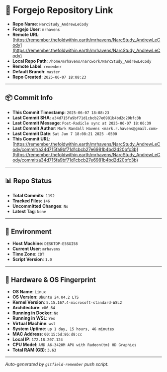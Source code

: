 # 🔗 Forgejo Repository Link

- **Repo Name**: `NarcStudy_AndrewLeCody`
- **Forgejo User**: `mrhavens`
- **Remote URL**: [https://remember.thefoldwithin.earth/mrhavens/NarcStudy_AndrewLeCody](https://remember.thefoldwithin.earth/mrhavens/NarcStudy_AndrewLeCody)
- **Local Repo Path**: `/home/mrhavens/narcwork/NarcStudy_AndrewLeCody`
- **Remote Label**: `remember`
- **Default Branch**: `master`
- **Repo Created**: `2025-06-07 18:08:23`

---

## 📦 Commit Info

- **This Commit Timestamp**: `2025-06-07 18:08:23`
- **Last Commit SHA**: `a34d715fa9bf71d1cbcb27e6981b4bd2d20bfc3b`
- **Last Commit Message**: `Post-Radicle sync at 2025-06-07 18:06:39`
- **Last Commit Author**: `Mark Randall Havens <mark.r.havens@gmail.com>`
- **Last Commit Date**: `Sat Jun 7 18:08:21 2025 -0500`
- **This Commit URL**: [https://remember.thefoldwithin.earth/mrhavens/NarcStudy_AndrewLeCody/commit/a34d715fa9bf71d1cbcb27e6981b4bd2d20bfc3b](https://remember.thefoldwithin.earth/mrhavens/NarcStudy_AndrewLeCody/commit/a34d715fa9bf71d1cbcb27e6981b4bd2d20bfc3b)

---

## 📊 Repo Status

- **Total Commits**: `1192`
- **Tracked Files**: `146`
- **Uncommitted Changes**: `No`
- **Latest Tag**: `None`

---

## 🧭 Environment

- **Host Machine**: `DESKTOP-E5SGI58`
- **Current User**: `mrhavens`
- **Time Zone**: `CDT`
- **Script Version**: `1.0`

---

## 🧬 Hardware & OS Fingerprint

- **OS Name**: `Linux`
- **OS Version**: `Ubuntu 24.04.2 LTS`
- **Kernel Version**: `5.15.167.4-microsoft-standard-WSL2`
- **Architecture**: `x86_64`
- **Running in Docker**: `No`
- **Running in WSL**: `Yes`
- **Virtual Machine**: `wsl`
- **System Uptime**: `up 1 day, 15 hours, 46 minutes`
- **MAC Address**: `00:15:5d:86:d8:cc`
- **Local IP**: `172.18.207.124`
- **CPU Model**: `AMD A6-3420M APU with Radeon(tm) HD Graphics`
- **Total RAM (GB)**: `3.63`

---

_Auto-generated by `gitfield-remember` push script._
